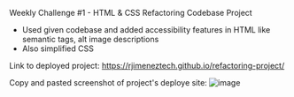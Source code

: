 Weekly Challenge #1 - HTML & CSS Refactoring Codebase Project
- Used given codebase and added accessibility features in HTML like semantic tags, alt image descriptions
- Also simplified CSS

Link to deployed project: 
https://rjimeneztech.github.io/refactoring-project/

Copy and pasted screenshot of project's deploye site: 
![image](https://user-images.githubusercontent.com/94158855/155067468-19628ec5-aff7-4745-b693-64097a3cb5c4.png)


